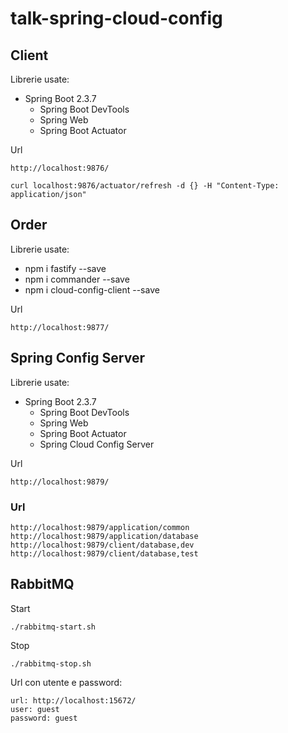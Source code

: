 # talk-spring-cloud-config

## Client
Librerie usate:
- Spring Boot 2.3.7
    - Spring Boot DevTools
    - Spring Web
    - Spring Boot Actuator
    
Url
```
http://localhost:9876/
```

```
curl localhost:9876/actuator/refresh -d {} -H "Content-Type: application/json"
```

## Order
Librerie usate:
- npm i fastify --save
- npm i commander --save
- npm i cloud-config-client --save

Url
```
http://localhost:9877/
```

## Spring Config Server
Librerie usate:
- Spring Boot 2.3.7
    - Spring Boot DevTools
    - Spring Web
    - Spring Boot Actuator
    - Spring Cloud Config Server
    
Url
```
http://localhost:9879/
```

### Url
```
http://localhost:9879/application/common
http://localhost:9879/application/database
http://localhost:9879/client/database,dev
http://localhost:9879/client/database,test
```

## RabbitMQ

Start
```
./rabbitmq-start.sh 
```

Stop
```
./rabbitmq-stop.sh
```

Url con utente e password:
```
url: http://localhost:15672/
user: guest
password: guest
```
